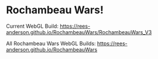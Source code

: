 # Rochambeau Wars!

Current WebGL Build: <https://rees-anderson.github.io/RochambeauWars/RochambeauWars_V3>

All Rochambeau Wars WebGL Builds: <https://rees-anderson.github.io/RochambeauWars>
